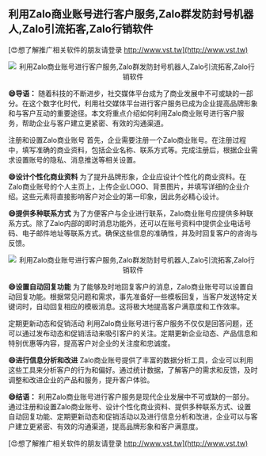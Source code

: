 ## **利用Zalo商业账号进行客户服务,Zalo群发防封号机器人,Zalo引流拓客,Zalo行销软件**

[😍想了解推广相关软件的朋友请登录 http://www.vst.tw](http://www.vst.tw)

 <center><img src="https://vst.tw/MP4/tuiguang/png/1.png" alt="利用Zalo商业账号进行客户服务,Zalo群发防封号机器人,Zalo引流拓客,Zalo行销软件"></center>

**😄导语：**
随着科技的不断进步，社交媒体平台成为了商业发展中不可或缺的一部分。在这个数字化时代，利用社交媒体平台进行客户服务已成为企业提高品牌形象和与客户互动的重要途径。本文将重点介绍如何利用Zalo商业账号进行客户服务，帮助企业与客户建立更紧密、有效的沟通渠道。

注册和设置Zalo商业账号
首先，企业需要注册一个Zalo商业账号。在注册过程中，填写准确的商业资料，包括企业名称、联系方式等。完成注册后，根据企业需求设置账号的隐私、消息推送等相关设置。

**😄设计个性化商业资料**
为了提升品牌形象，企业应设计个性化的商业资料。在Zalo商业账号的个人主页上，上传企业LOGO、背景图片，并填写详细的企业介绍。这些元素将直接影响客户对企业的第一印象，因此务必精心设计。

**😄提供多种联系方式**
为了方便客户与企业进行联系，Zalo商业账号应提供多种联系方式。除了Zalo内部的即时消息功能外，还可以在账号资料中提供企业电话号码、电子邮件地址等联系方式。确保这些信息的准确性，并及时回复客户的咨询与反馈。

 <center><img src="https://vst.tw/MP4/tuiguang/png/8.png" alt="利用Zalo商业账号进行客户服务,Zalo群发防封号机器人,Zalo引流拓客,Zalo行销软件"></center>

**😄设置自动回复功能**
为了能够及时地回复客户的消息，Zalo商业账号可以设置自动回复功能。根据常见问题和需求，事先准备好一些模板回复，当客户发送特定关键词时，自动回复相应的模板消息。这将极大地提高客户满意度和工作效率。

定期更新动态和促销活动
利用Zalo商业账号进行客户服务不仅仅是回答问题，还可以通过发布动态和促销活动来吸引客户的关注。定期更新企业动态、产品信息和特别优惠等内容，提高客户对企业的关注度和忠诚度。

**😄进行信息分析和改进**
Zalo商业账号提供了丰富的数据分析工具，企业可以利用这些工具来分析客户的行为和偏好。通过统计数据，了解客户的需求和反馈，及时调整和改进企业的产品和服务，提升客户体验。

**😄结语：**
利用Zalo商业账号进行客户服务是现代企业发展中不可或缺的一部分。通过注册和设置Zalo商业账号、设计个性化商业资料、提供多种联系方式、设置自动回复功能、定期更新动态和促销活动以及进行信息分析和改进，企业可以与客户建立更紧密、有效的沟通渠道，提高品牌形象和客户满意度。

[😍想了解推广相关软件的朋友请登录 http://www.vst.tw](http://www.vst.tw)



